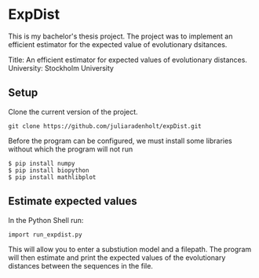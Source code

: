 # ExpDist


This is my bachelor's thesis project.
The project was to implement an efficient estimator for the expected value of evolutionary dsitances.

Title: An efficient estimator for expected values of evolutionary distances.
University: Stockholm University

## Setup 
Clone the current version of the project.

```
git clone https://github.com/juliaradenholt/expDist.git
```

Before the program can be configured, we must install some libraries without which the program will not run

```
$ pip install numpy
$ pip install biopython
$ pip install mathlibplot
```
## Estimate expected values 

In the Python Shell run:

```
import run_expdist.py
```

This will allow you to enter a substiution model and a filepath.
The program will then estimate and print the expected values of the evolutionary distances between the sequences in the file.
